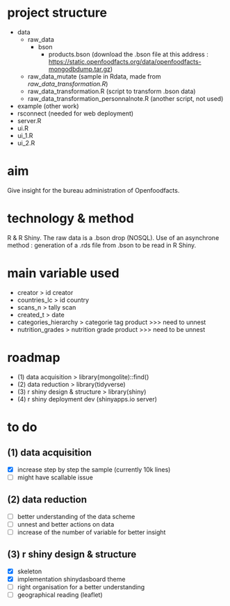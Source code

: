 # project structure

* data
  * raw_data 
    * bson 
      * products.bson (download the .bson file at this address : https://static.openfoodfacts.org/data/openfoodfacts-mongodbdump.tar.gz)
  * raw_data_mutate (sample in Rdata, made from _raw_data_transformation.R_)
  * raw_data_transformation.R (script to transform .bson data)
  * raw_data_transformation_personnalnote.R (another script, not used)
* example (other work)
* rsconnect (needed for web deployment)
* server.R 
* ui.R
* ui_1.R
* ui_2.R

# aim 

Give insight for the bureau administration of Openfoodfacts.

# technology & method

R & R Shiny.
The raw data is a .bson drop (NOSQL). Use of an asynchrone method : generation of a .rds file from .bson to be read in R Shiny. 

# main variable used

* creator > id creator
* countries_lc > id country
* scans_n > tally scan
* created_t > date 
* categories_hierarchy > categorie tag product >>> need to unnest
* nutrition_grades > nutrition grade product >>> need to be unnest

# roadmap 

* (1) data acquisition > library(mongolite)::find()
* (2) data reduction > library(tidyverse)
* (3) r shiny design & structure > library(shiny)
* (4) r shiny deployment dev (shinyapps.io server)

# to do

## (1) data acquisition 

- [x] increase step by step the sample (currently 10k lines)
- [ ] might have scallable issue

## (2) data reduction

- [ ] better understanding of the data scheme
- [ ] unnest and better actions on data
- [ ] increase of the number of variable for better insight

## (3) r shiny design & structure

- [x] skeleton
- [x] implementation shinydasboard theme
- [ ] right organisation for a better understanding 
- [ ] geographical reading (leaflet)

